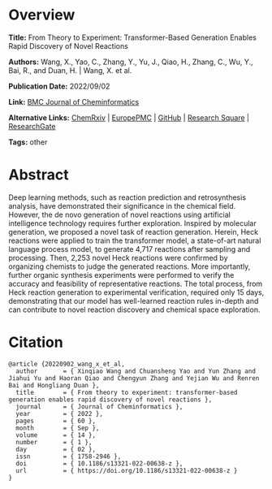# Overview
**Title:**
From Theory to Experiment: Transformer-Based Generation Enables Rapid Discovery of Novel Reactions

**Authors:**
Wang, X., Yao, C., Zhang, Y., Yu, J., Qiao, H., Zhang, C., Wu, Y., Bai, R., and Duan, H. |
Wang, X. et al.

**Publication Date:**
2022/09/02

**Link:**
[BMC Journal of Cheminformatics](https://jcheminf.biomedcentral.com/articles/10.1186/s13321-022-00638-z)

**Alternative Links:**
[ChemRxiv](https://chemrxiv.org/engage/chemrxiv/article-details/6111cc59424ea3f374869dd7) |
[EuropePMC](https://europepmc.org/article/MED/36056425) |
[GitHub](https://github.com/hongliangduan/From-Theory-to-Experiment-Transformer-Based-Generation-Enables-Rapid-Discovery-of-Novel-Reactions) |
[Research Square](https://www.researchsquare.com/article/rs-1158994/v1) |
[ResearchGate](https://www.researchgate.net/publication/357038047_From_Theory_to_Experiment_Transformer-based_Generation_Enables_Rapid_Discovery_of_Novel_Reactions)

**Tags:**
other


# Abstract
Deep learning methods, such as reaction prediction and retrosynthesis analysis, have demonstrated their significance in the chemical field.
However, the de novo generation of novel reactions using artificial intelligence technology requires further exploration.
Inspired by molecular generation, we proposed a novel task of reaction generation.
Herein, Heck reactions were applied to train the transformer model, a state-of-art natural language process model, to generate 4,717 reactions after sampling and processing.
Then, 2,253 novel Heck reactions were confirmed by organizing chemists to judge the generated reactions.
More importantly, further organic synthesis experiments were performed to verify the accuracy and feasibility of representative reactions.
The total process, from Heck reaction generation to experimental verification, required only 15 days, demonstrating that our model has well-learned reaction rules in-depth and can contribute to novel reaction discovery and chemical space exploration.


# Citation
```
@article {20220902_wang_x_et_al,
  author       = { Xinqiao Wang and Chuansheng Yao and Yun Zhang and Jiahui Yu and Haoran Qiao and Chengyun Zhang and Yejian Wu and Renren Bai and Hongliang Duan },
  title        = { From theory to experiment: transformer-based generation enables rapid discovery of novel reactions },
  journal      = { Journal of Cheminformatics },
  year         = { 2022 },
  pages        = { 60 },
  month        = { Sep },
  volume       = { 14 },
  number       = { 1 },
  day          = { 02 },
  issn         = { 1758-2946 },
  doi          = { 10.1186/s13321-022-00638-z },
  url          = { https://doi.org/10.1186/s13321-022-00638-z }
}
```
